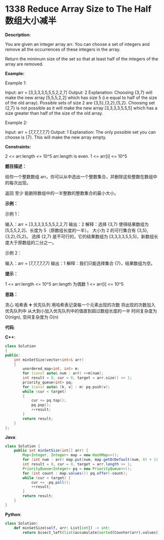 # 1338 Reduce Array Size to The Half 数组大小减半

__Description:__

You are given an integer array arr. You can choose a set of integers and remove all the occurrences of these integers in the array.

Return the minimum size of the set so that at least half of the integers of the array are removed.

__Example:__

Example 1:

Input: arr = [3,3,3,3,5,5,5,2,2,7]
Output: 2
Explanation: Choosing {3,7} will make the new array [5,5,5,2,2] which has size 5 (i.e equal to half of the size of the old array).
Possible sets of size 2 are {3,5},{3,2},{5,2}.
Choosing set {2,7} is not possible as it will make the new array [3,3,3,3,5,5,5] which has a size greater than half of the size of the old array.

Example 2:

Input: arr = [7,7,7,7,7,7]
Output: 1
Explanation: The only possible set you can choose is {7}. This will make the new array empty.

__Constraints:__

2 <= arr.length <= 10^5
arr.length is even.
1 <= arr[i] <= 10^5

__题目描述：__

给你一个整数数组 arr。你可以从中选出一个整数集合，并删除这些整数在数组中的每次出现。

返回 至少 能删除数组中的一半整数的整数集合的最小大小。

__示例：__

示例 1：

输入：arr = [3,3,3,3,5,5,5,2,2,7]
输出：2
解释：选择 {3,7} 使得结果数组为 [5,5,5,2,2]、长度为 5（原数组长度的一半）。
大小为 2 的可行集合有 {3,5},{3,2},{5,2}。
选择 {2,7} 是不可行的，它的结果数组为 [3,3,3,3,5,5,5]，新数组长度大于原数组的二分之一。

示例 2：

输入：arr = [7,7,7,7,7,7]
输出：1
解释：我们只能选择集合 {7}，结果数组为空。

__提示：__

1 <= arr.length <= 10^5
arr.length 为偶数
1 <= arr[i] <= 10^5

__思路：__

贪心
哈希表 ➕ 优先队列
用哈希表记录每一个元素出现的次数
将出现的次数加入优先队列中
从大到小加入优先队列中的值直到超过数组长度的一半
时间复杂度为 O(nlgn), 空间复杂度为 O(n)

__代码__:

__C++__:

```C++
class Solution 
{
public:
    int minSetSize(vector<int>& arr) 
    {
        unordered_map<int, int> m;
        for (const auto& num : arr) ++m[num];
        int result = 0, cur = 0, target = arr.size() >> 1;
        priority_queue<int> pq;
        for (const auto& [k, v] : m) pq.push(v);
        while (cur < target) 
        {
            cur += pq.top();
            pq.pop();
            ++result;
        }
        return result;
    }
};
```

__Java__:

```Java
class Solution {
    public int minSetSize(int[] arr) {
        Map<Integer, Integer> map = new HashMap<>();
        for (int num : arr) map.put(num, map.getOrDefault(num, 0) + 1);
        int result = 0, cur = 0, target = arr.length >> 1;
        PriorityQueue<Integer> pq = new PriorityQueue<>();
        for (int count : map.values()) pq.offer(-count);
        while (cur < target) {
            cur += -pq.poll();
            ++result;
        }
        return result;
    }
}
```

__Python__:

```Python
class Solution:
    def minSetSize(self, arr: List[int]) -> int:
        return bisect_left(list(accumulate(sorted(Counter(arr).values(), reverse=True))), len(arr) >> 1) + 1
```
